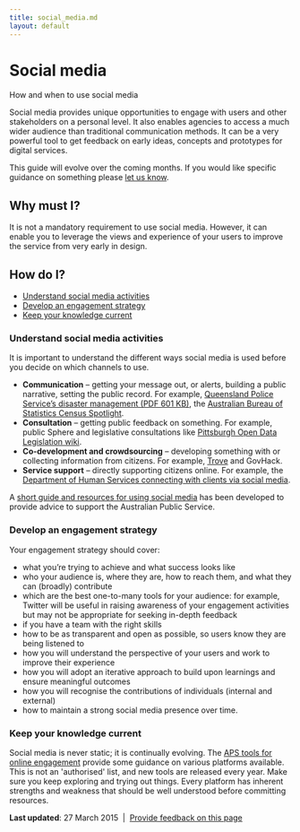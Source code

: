 ```yaml
---
title: social_media.md
layout: default
---
```

Social media
============

How and when to use social media

Social media provides unique opportunities to engage with users and other stakeholders on a personal level. It also enables agencies to access a much wider audience than traditional communication methods. It can be a very powerful tool to get feedback on early ideas, concepts and prototypes for digital services.

This guide will evolve over the coming months. If you would like specific guidance on something please [let us know](../../engage.md).

Why must I?
-----------

It is not a mandatory requirement to use social media. However, it can enable you to leverage the views and experience of your users to improve the service from very early in design.

How do I?
---------

-   [Understand social media activities](../../node/social_media.md#understand)
-   [Develop an engagement strategy](../../node/social_media.md#develop)
-   [Keep your knowledge current](../../node/social_media.md#keep)

### Understand social media activities

It is important to understand the different ways social media is used before you decide on which channels to use.

-   **Communication** – getting your message out, or alerts, building a public narrative, setting the public record. For example, [Queensland Police Service’s disaster management (PDF 601 KB)](https://www.police.qld.gov.au/corporatedocs/reportsPublications/other/Documents/QPSSocialMediaCaseStudy.pdf), the [Australian Bureau of Statistics Census Spotlight](http://www.finance.gov.au/collaboration-services-skills/australian-government-ict-awards-program/excellence-in-egovernment-winners-finalist/).
-   **Consultation** – getting public feedback on something. For example, public Sphere and legislative consultations like [Pittsburgh Open Data Legislation wiki](https://sites.google.com/site/pghopendataleg/draft-legislation-wiki).
-   **Co-development and crowdsourcing** – developing something with or collecting information from citizens. For example, [Trove](http://trove.nla.gov.au/) and GovHack.
-   **Service support** – directly supporting citizens online. For example, the [Department of Human Services connecting with clients via social media](../../node/case_study_connecting_with_users_on_social_media.md).

A [short guide and resources for using social media](http://www.finance.gov.au/blog/2013/07/10/online-engagement-courses-%E2%80%93-final-report/) has been developed to provide advice to support the Australian Public Service.

### Develop an engagement strategy

Your engagement strategy should cover:

-   what you’re trying to achieve and what success looks like
-   who your audience is, where they are, how to reach them, and what they can (broadly) contribute
-   which are the best one-to-many tools for your audience: for example, Twitter will be useful in raising awareness of your engagement activities but may not be appropriate for seeking in-depth feedback
-   if you have a team with the right skills
-   how to be as transparent and open as possible, so users know they are being listened to
-   how you will understand the perspective of your users and work to improve their experience
-   how you will adopt an iterative approach to build upon learnings and ensure meaningful outcomes
-   how you will recognise the contributions of individuals (internal and external)
-   how to maintain a strong social media presence over time.

### Keep your knowledge current

Social media is never static; it is continually evolving. The [APS tools for online engagement](http://www.finance.gov.au/blog/2013/07/10/online-engagement-courses-%E2%80%93-final-report/) provide some guidance on various platforms available. This is not an 'authorised' list, and new tools are released every year. Make sure you keep exploring and trying out things. Every platform has inherent strengths and weakness that should be well understood before committing resources.

**Last updated**: 27 March 2015  |  [Provide feedback on this page](../../feedback%3Furl_from=Social%2520Media.html)

